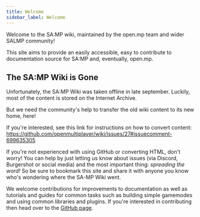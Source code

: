 ```yaml
---
title: Welcome
sidebar_label: Welcome
---
```


Welcome to the SA:MP wiki, maintained by the open.mp team and wider SALMP community!

This site aims to provide an easily accessible, easy to contribute to documentation source for SA:MP and, eventually, open.mp.

## The SA:MP Wiki is Gone

Unfortunately, the SA:MP Wiki was taken offline in late september. Luckily, most of the content is stored on the Internet Archive.

But we need the community's help to transfer the old wiki content to its new home, here!

If you're interested, see this link for instructions on how to convert content: https://github.com/openmultiplayer/wiki/issues/27#issuecomment-699635305

If you're not experienced with using GitHub or converting HTML, don't worry! You can help by just letting us know about issues (via Discord, Burgershot or social media) and the most important thing: _spreading the word!_ So be sure to bookmark this site and share it with anyone you know who's wondering where the SA-MP Wiki went.

We welcome contributions for improvements to documentation as well as tutorials and guides for common tasks such as building simple gamemodes and using common libraries and plugins. If you're interested in contributing then head over to the [GitHub page](https://github.com/openmultiplayer/wiki).

